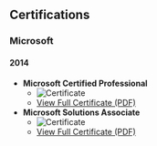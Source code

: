 ## Certifications  

### Microsoft  

#### 2014  
- **Microsoft Certified Professional**  
  - ![Certificate](https://github.com/username/repository-name/raw/main/certifications/microsoft/2014/MicrosoftCertifiedProfessional.png)  
  - [View Full Certificate (PDF)](https://github.com/username/repository-name/raw/main/certifications/microsoft/2014/MicrosoftCertifiedProfessional.pdf)  
- **Microsoft Solutions Associate**  
  - ![Certificate](https://github.com/username/repository-name/raw/main/certifications/microsoft/2023/MicrosoftSolutionsAssociate.png)  
  - [View Full Certificate (PDF)](https://github.com/username/repository-name/raw/main/certifications/microsoft/2023/MicrosoftSolutionsAssociate.pdf)  
